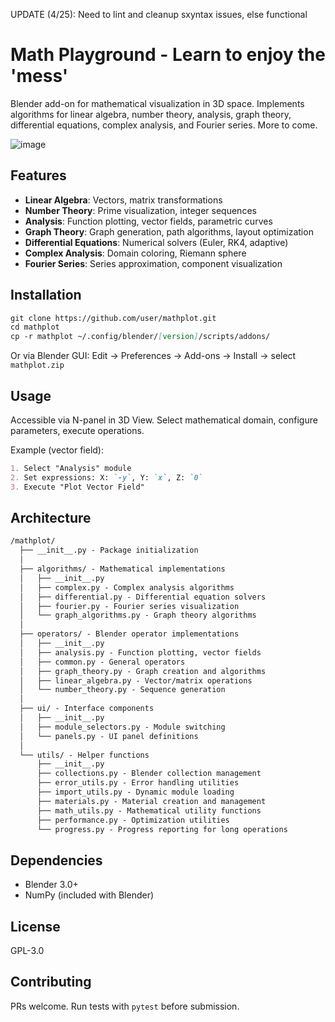 UPDATE (4/25): Need to lint and cleanup sxyntax issues, else functional

# Math Playground - Learn to enjoy the 'mess'

Blender add-on for mathematical visualization in 3D space. Implements algorithms for linear algebra, number theory, analysis, graph theory, differential equations, complex analysis, and Fourier series. More to come.

![image](https://github.com/user-attachments/assets/3c16c966-3de1-49da-a203-fa7d607a27be)

## Features

- **Linear Algebra**: Vectors, matrix transformations
- **Number Theory**: Prime visualization, integer sequences
- **Analysis**: Function plotting, vector fields, parametric curves
- **Graph Theory**: Graph generation, path algorithms, layout optimization
- **Differential Equations**: Numerical solvers (Euler, RK4, adaptive)
- **Complex Analysis**: Domain coloring, Riemann sphere
- **Fourier Series**: Series approximation, component visualization

## Installation

```md
git clone https://github.com/user/mathplot.git
cd mathplot
cp -r mathplot ~/.config/blender/[version]/scripts/addons/
```

Or via Blender GUI: Edit → Preferences → Add-ons → Install → select `mathplot.zip`

## Usage

Accessible via N-panel in 3D View. Select mathematical domain, configure parameters, execute operations.

Example (vector field):

```md
1. Select "Analysis" module
2. Set expressions: X: `-y`, Y: `x`, Z: `0`
3. Execute "Plot Vector Field"
```

## Architecture

```md
/mathplot/
  ├── __init__.py - Package initialization
  │
  ├── algorithms/ - Mathematical implementations
  │   ├── __init__.py
  │   ├── complex.py - Complex analysis algorithms
  │   ├── differential.py - Differential equation solvers
  │   ├── fourier.py - Fourier series visualization
  │   └── graph_algorithms.py - Graph theory algorithms
  │
  ├── operators/ - Blender operator implementations
  │   ├── __init__.py
  │   ├── analysis.py - Function plotting, vector fields
  │   ├── common.py - General operators
  │   ├── graph_theory.py - Graph creation and algorithms
  │   ├── linear_algebra.py - Vector/matrix operations
  │   └── number_theory.py - Sequence generation
  │
  ├── ui/ - Interface components
  │   ├── __init__.py
  │   ├── module_selectors.py - Module switching
  │   └── panels.py - UI panel definitions
  │
  └── utils/ - Helper functions
      ├── __init__.py
      ├── collections.py - Blender collection management
      ├── error_utils.py - Error handling utilities
      ├── import_utils.py - Dynamic module loading
      ├── materials.py - Material creation and management
      ├── math_utils.py - Mathematical utility functions
      ├── performance.py - Optimization utilities
      └── progress.py - Progress reporting for long operations
```

## Dependencies

- Blender 3.0+
- NumPy (included with Blender)

## License

GPL-3.0

## Contributing

PRs welcome. Run tests with `pytest` before submission.
